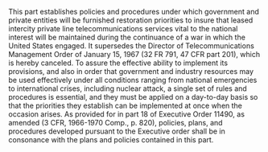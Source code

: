 This part establishes policies and procedures under which government and private entities will be furnished restoration priorities to insure that leased intercity private line telecommunications services vital to the national interest will be maintained during the continuance of a war in which the United States engaged. It supersedes the Director of Telecommunications Management Order of January 15, 1967 (32 FR 791, 47 CFR part 201), which is hereby canceled. To assure the effective ability to implement its provisions, and also in order that government and industry resources may be used effectively under all conditions ranging from national emergencies to international crises, including nuclear attack, a single set of rules and procedures is essential, and they must be applied on a day-to-day basis so that the priorities they establish can be implemented at once when the occasion arises. As provided for in part 18 of Executive Order 11490, as amended (3 CFR, 1966-1970 Comp., p. 820), policies, plans, and procedures developed pursuant to the Executive order shall be in consonance with the plans and policies contained in this part.

